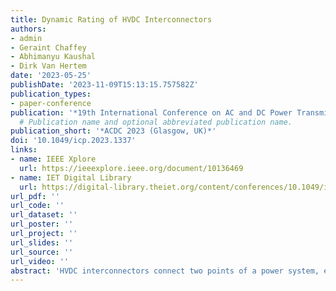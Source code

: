 ```yaml
---
title: Dynamic Rating of HVDC Interconnectors
authors:
- admin
- Geraint Chaffey
- Abhimanyu Kaushal
- Dirk Van Hertem
date: '2023-05-25'
publishDate: '2023-11-09T15:13:15.757582Z'
publication_types:
- paper-conference
publication: '*19th International Conference on AC and DC Power Transmission (ACDC 2023) - (Glasgow, UK)*'
  # Publication name and optional abbreviated publication name.
publication_short: '*ACDC 2023 (Glasgow, UK)*'
doi: '10.1049/icp.2023.1337'
links:
- name: IEEE Xplore
  url: https://ieeexplore.ieee.org/document/10136469
- name: IET Digital Library
  url: https://digital-library.theiet.org/content/conferences/10.1049/icp.2023.1337
url_pdf: ''
url_code: ''
url_dataset: ''
url_poster: ''
url_project: ''
url_slides: ''
url_source: ''
url_video: ''
abstract: 'HVDC interconnectors connect two points of a power system, efficiently transmitting large amounts of power over large distances. These assets contain power electronic-based converters and often buried cables designed to enable the continuous transmission of a fixed nominal amount of power. However, some designs temporarily allow higher capacities. In this paper, we examine and investigate ways to maximize the economic value of these additional dynamic capacities. We show that significant economic gains can be achieved by offering the dynamic capacity to the market at the right moments. But, we found that these economic gains are hindered by the current market design restricting the optimal utilization of the assets.'
---
```


